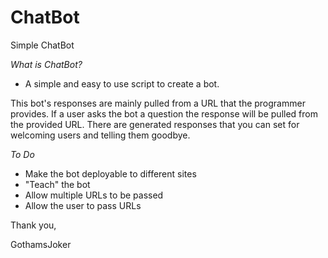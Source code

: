 # ChatBot
Simple ChatBot

_What is ChatBot?_

- A simple and easy to use script to create a bot.

This bot's responses are mainly pulled from a URL that the programmer provides.
If a user asks the bot a question the response will be pulled from the provided URL.
There are generated responses that you can set for welcoming users and telling them goodbye.


_To Do_

- Make the bot deployable to different sites
- "Teach" the bot 
- Allow multiple URLs to be passed 
- Allow the user to pass URLs


Thank you,

GothamsJoker
